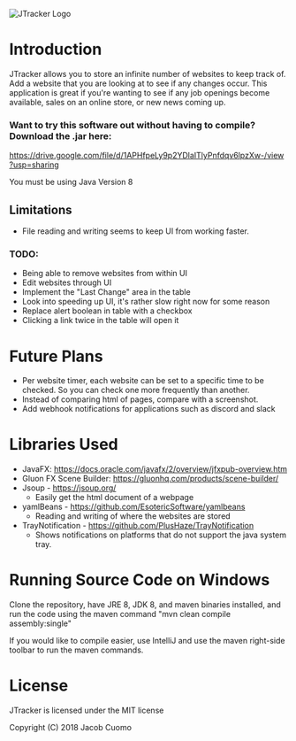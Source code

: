 ![JTracker Logo](https://i.imgur.com/OJMd35U.png?1)

# Introduction
JTracker allows you to store an infinite number of websites to keep track of. Add a website that you are looking at to see if any changes occur. This application is great if you're wanting to see if any job openings become available, sales on an online store, or new news coming up.

### Want to try this software out without having to compile? Download the .jar here:
https://drive.google.com/file/d/1APHfpeLy9p2YDlaITlyPnfdqv6lpzXw-/view?usp=sharing

You must be using Java Version 8

## Limitations
- File reading and writing seems to keep UI from working faster.

### TODO:
- Being able to remove websites from within UI
- Edit websites through UI
- Implement the "Last Change" area in the table
- Look into speeding up UI, it's rather slow right now for some reason
- Replace alert boolean in table with a checkbox
- Clicking a link twice in the table will open it

# Future Plans
- Per website timer, each website can be set to a specific time to be checked. So you can check one more frequently than another.
- Instead of comparing html of pages, compare with a screenshot.
- Add webhook notifications for applications such as discord and slack

# Libraries Used
- JavaFX: https://docs.oracle.com/javafx/2/overview/jfxpub-overview.htm
- Gluon FX Scene Builder: https://gluonhq.com/products/scene-builder/
- Jsoup - https://jsoup.org/ 
    - Easily get the html document of a webpage
- yamlBeans - https://github.com/EsotericSoftware/yamlbeans 
    - Reading and writing of where the websites are stored
- TrayNotification - https://github.com/PlusHaze/TrayNotification
    - Shows notifications on platforms that do not support the java system tray.

# Running Source Code on Windows
Clone the repository, have JRE 8, JDK 8, and maven binaries installed, and run the code using the maven command "mvn clean compile assembly:single"

If you would like to compile easier, use IntelliJ and use the maven right-side toolbar to run the maven commands.

# License
JTracker is licensed under the MIT license

Copyright (C) 2018 Jacob Cuomo



